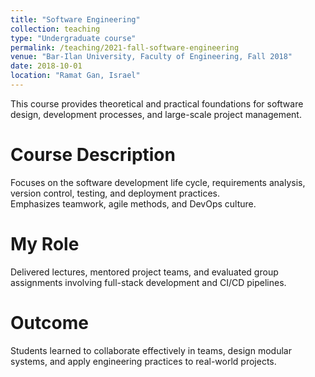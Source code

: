 ```yaml
---
title: "Software Engineering"
collection: teaching
type: "Undergraduate course"
permalink: /teaching/2021-fall-software-engineering
venue: "Bar-Ilan University, Faculty of Engineering, Fall 2018"
date: 2018-10-01
location: "Ramat Gan, Israel"
---
```


This course provides theoretical and practical foundations for software design, development processes, and large-scale project management.

Course Description
======
Focuses on the software development life cycle, requirements analysis, version control, testing, and deployment practices.  
Emphasizes teamwork, agile methods, and DevOps culture.

My Role
======
Delivered lectures, mentored project teams, and evaluated group assignments involving full-stack development and CI/CD pipelines.

Outcome
======
Students learned to collaborate effectively in teams, design modular systems, and apply engineering practices to real-world projects.
